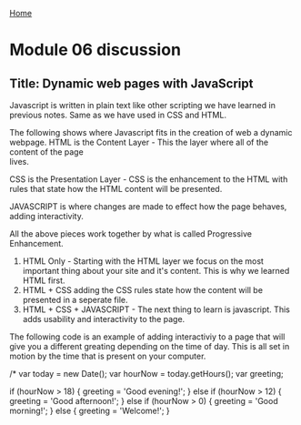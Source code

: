 [Home](https://pmargellos.github.io/reading-notes)

# Module 06 discussion

## Title: Dynamic web pages with JavaScript

Javascript is written in plain text like other scripting we have learned in previous notes. Same as we have used in CSS and HTML.

The following shows where Javascript fits in the creation of web a dynamic webpage.
HTML is the Content Layer - This the layer where all of the content of the page     
lives.

CSS is the Presentation Layer - CSS is the enhancement to the HTML with rules that state how the HTML content will be presented.

JAVASCRIPT is where changes are made to effect how the page behaves, adding interactivity.

All the above pieces work together by what is called Progressive Enhancement.

1. HTML Only - Starting with the HTML layer we focus on the most important thing about your site and it's content. This is why we learned HTML first.
2. HTML + CSS adding the CSS rules state how the content will be presented in a seperate file.
3. HTML + CSS + JAVASCRIPT - The next thing to learn is javascript. This adds usability and interactivity to the page.

The following code is an example of adding interactiviy to a page that will give you a different greating depending on the time of day. This is all set in motion by the time that is present on your computer.

/* 
var today = new Date();
var hourNow = today.getHours();
var greeting;

if (hourNow > 18) {
    greeting = 'Good evening!';
} else if (hourNow > 12) {
    greeting = 'Good afternoon!';
} else if (hourNow > 0) {
    greeting = 'Good morning!';
} else {
    greeting = 'Welcome!';
}

